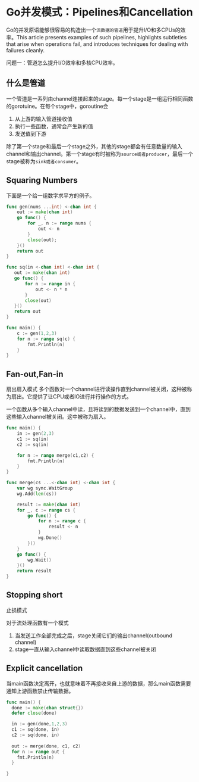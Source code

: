 # Go并发模式：Pipelines和Cancellation

Go的并发原语能够很容易的构造出一个``流数据的管道``用于提升I/O和多CPUs的效率。This article presents examples of such pipelines, highlights subtleties that arise when operations fail, and introduces techniques for dealing with failures cleanly.

问题一：管道怎么提升I/O效率和多核CPU效率。

## 什么是管道

一个管道是一系列由channel连接起来的stage。每一个stage是一组运行相同函数的gorotuine。在每个stage中，goroutine会
1. 从上游的输入管道接收值
2. 执行一些函数，通常会产生新的值
3. 发送值到下游

除了第一个stage和最后一个stage之外，其他的stage都会有任意数量的输入channel和输出channel。第一个stage有时被称为``source或者producer``，最后一个stage被称为``sink或者consumer``。

## Squaring Numbers
下面是一个给一组数字求平方的例子。
```Go
func gen(nums ...int) <-chan int {
    out := make(chan int)
    go func() {
        for _, n := range nums {
            out <- n
        }
        close(out);
    }()
    return out
}

func sq(in <-chan int) <-chan int {
   out := make(chan int)
   go func() {
       for n := range in {
           out <- n * n
       }
       close(out)
   }()
   return out
}

func main() {
    c := gen(1,2,3)
    for n := range sq(c) {
        fmt.Println(n)
    }
}
```

## Fan-out,Fan-in
扇出扇入模式
多个函数对一个channel进行读操作直到channel被关闭，这种被称为扇出。它提供了让CPU或者IO进行并行操作的方式。

一个函数从多个输入channel中读，且将读到的数据发送到一个channel中，直到这些输入channel被关闭。这中被称为扇入。
```Go
func main() {
    in := gen(2,3)
    c1 := sq(in)
    c2 := sq(in)

    for n := range merge(c1,c2) {
        fmt.Println(n)
    }
}

func merge(cs ...<-chan int) <-chan int {
    var wg sync.WaitGroup
    wg.Add(len(cs))

    result := make(chan int)
    for _, c := range cs {
        go func() {
            for n := range c {
                result <- n
            }
            wg.Done()
        }()
    }
    go func() {
        wg.Wait()
    }()
    return result
}
```
## Stopping short
止损模式

对于流处理函数有一个模式
1. 当发送工作全部完成之后，stage关闭它们的输出channel(outbound channel)
2. stage一直从输入channel中读取数据直到这些channel被关闭
   
## Explicit cancellation

当main函数决定离开，也就意味着不再接收来自上游的数据，那么main函数需要通知上游函数禁止传输数据。
```Go
func main() {
  done := make(chan struct{})
  defer close(done)

  in := gen(done,1,2,3)
  c1 := sq(done, in)
  c2 := sq(done, in)
  
  out := merge(done, c1, c2)
  for n := range out {
    fmt.Println(n)
  }
  
}
```
